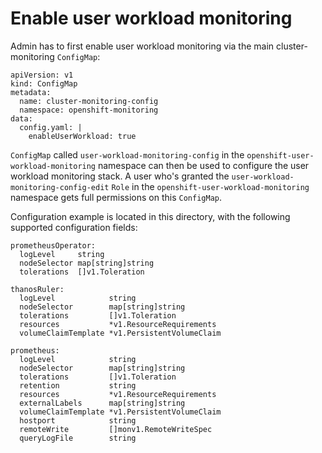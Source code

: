 # Enable user workload monitoring

Admin has to first enable user workload monitoring via the main cluster-monitoring `ConfigMap`:

```
apiVersion: v1
kind: ConfigMap
metadata:
  name: cluster-monitoring-config
  namespace: openshift-monitoring
data:
  config.yaml: |
    enableUserWorkload: true
```

`ConfigMap` called `user-workload-monitoring-config` in the `openshift-user-workload-monitoring` namespace can then be used to configure the user workload monitoring stack. A user who's granted the `user-workload-monitoring-config-edit` `Role` in the `openshift-user-workload-monitoring` namespace gets full permissions on this `ConfigMap`.

Configuration example is located in this directory, with the following supported configuration fields:
```
prometheusOperator:
  logLevel     string
  nodeSelector map[string]string
  tolerations  []v1.Toleration

thanosRuler:
  logLevel            string
  nodeSelector        map[string]string
  tolerations         []v1.Toleration
  resources           *v1.ResourceRequirements
  volumeClaimTemplate *v1.PersistentVolumeClaim

prometheus:
  logLevel            string
  nodeSelector        map[string]string
  tolerations         []v1.Toleration
  retention           string
  resources           *v1.ResourceRequirements
  externalLabels      map[string]string
  volumeClaimTemplate *v1.PersistentVolumeClaim
  hostport            string
  remoteWrite         []monv1.RemoteWriteSpec
  queryLogFile        string
```
